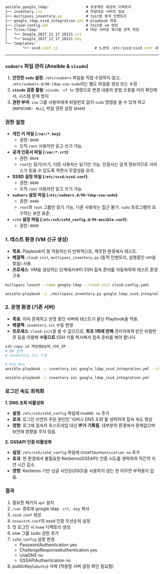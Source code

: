 ```jsx
ansible_google_ldap/                 # 프로젝트 최상위 디렉토리
├── inventory.ini                    # 작업대상 서버의 정보
├── multipass_inventory.py           # test용 동적 인벤토리
├── google_ldap_sssd_integration.yml # playbook 파일
├── cloud-config.yml                 # test용 vm 생성
├── files/ldap/                      # 대상 서버로 복사할 정적 파일
│   └── Google_2027_12_17_20121.crt
│   └── Google_2027_12_17_20121.key 
└── templates/                       
		└── sssd.conf.j2                 # 노션의 /etc/sssd/sssd.conf 내용을 담을 템플릿
```

---

### `sudoers` 파일 관리 (Ansible & `visudo`)

1. **안전한 `sudo` 설정**: `/etc/sudoers` 파일을 직접 수정하지 않고, `/etc/sudoers.d/90-ldap-ssw-sudo`라는 별도 파일을 생성 또는 수정
2. **`visudo` 검증 활용**: `visudo -cf %s` 명령으로 변경 내용의 문법 오류를 미리 확인해서, 시스템 문제 방지
3. **권한 부여**: `ssw` 그룹 사용자에게 비밀번호 없이 `sudo` 명령을 쓸 수 있게 하고 (`NOPASSWD: ALL`), 파일 권한 설정 (`0440`)

### 권한 설정

- **개인 키 파일 (`/var/*.key`)**:
    - 권한: `0600`
    - 오직 `root` 사용자만 읽고 쓰기 가능.
- **공개 인증서 파일 (`/var/*.crt`)**:
    - 권한: `0644`
    - `root`는 읽기/쓰기, 다른 사용자는 읽기만 가능. 인증서는 공개 정보이므로 서비스가 읽을 수 있도록 하면서 무결성을 유지.
- **SSSD 설정 파일 (`/etc/sssd/sssd.conf`)**:
    - 권한: `0600`
    - 오직 `root` 사용자만 읽고 쓰기 가능.
- **`sudoers` 설정 파일 (`/etc/sudoers.d/90-ldap-ssw-sudo`)**:
    - 권한: `0440`
    - `root`와 `root` 그룹만 읽기 가능, 다른 사용자는 접근 불가. `sudo` 프로그램이 요구하는 보안 표준.
- `sshd` **설정 파일 (`/etc/ssh/sshd_config.d/99-ansible.conf`):**
    - 권한: `0600`

### 1. 테스트 환경 (VM 신규 생성)

- **목표**: Playbook이 잘 작동하는지 반복적으로, 깨끗한 환경에서 테스트.
- **해결책**: `cloud-init`, `multipass_inventory.py` (동적 인벤토리, 실행중인 vm을 찾음) 사용.
- **프로세스**: VM을 생성하는 단계에서부터 SSH 접속 준비를 자동화하여 테스트 환경 구축

```bash
multipass launch --name google-ldap --cloud-init cloud-config.yaml

ansible-playbook -i ./multipass_inventory.py google_ldap_sssd_integration.yml
```

### 2. 운영 환경 (기존 서버)

- **목표**: 이미 존재하고 운영 중인 서버에 테스트가 끝난 Playbook을 적용.
- **해결책**: `inventory.ini` 수동 변경
- **프로세스**: `cloud-init`을 쓸 수 없으므로, **최초 1회에 한해** 관리자에게 받은 비밀번호 등을 이용해 **수동으로** SSH 키를 복사해서 접속 준비를 해야 합니다.

```bash
ssh-copy-id 계정명@실제_서버_IP
# PW 입력
# inventory.ini 수정

# Dry Run
ansible-playbook -i inventory.ini google_ldap_sssd_integration.yml --check --diff

ansible-playbook -i inventory.ini google_ldap_sssd_integration.yml
```

### 로그인 속도 최적화

**1. DNS 조회 비활성화**

- **설정**: `/etc/ssh/sshd_config` 파일에 `UseDNS no` 추가
- **효과**: 로그인 지연의 주된 원인인 '리버스 DNS 조회'를 생략하여 접속 속도 향상
- **영향**: 로그에 접속자 호스트네임 대신 **IP가 기록됨**. 대부분의 환경에서 문제없으며 보안에 영향을 주지 않음.

**2. GSSAPI 인증 비활성화**

- **설정**: `/etc/ssh/sshd_config` 파일에 `GSSAPIAuthentication no` 추가
- **효과**: 현 환경에서 불필요한 Kerberos(GSSAPI) 인증 시도를 생략하여 약간의 지연 시간 감소.
- **영향**: Kerberos 기반 싱글 사인온(SSO)을 사용하지 않는 한 아무런 부작용이 없음.

### 결과

1. 필요한 패키지 `apt` 설치
2. `/var` 경로에 google ldap `.crt`, `.key` 복사
3. `sssd.conf` 생성
4. `nsswitch.conf`의 sssd 인증 우선순위 설정
5. 첫 로그인 시 `home` 디렉토리 생성
6. ssw 그룹 sudo 권한 추가
7. `sshd_config` 설정 변경
    - PasswordAuthentication yes
    - ChallengeResponseAuthentication yes
    - UseDNS no
    - GSSAPIAuthentication no
8. publicKey(`ubuntu`) 삭제 (적용할 서버 설정 확인 필요함)
